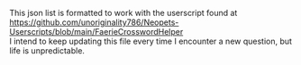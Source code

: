 This json list is formatted to work with the userscript found at <br>
https://github.com/unoriginality786/Neopets-Userscripts/blob/main/FaerieCrosswordHelper <br>
I intend to keep updating this file every time I encounter a new question, but life is unpredictable.
